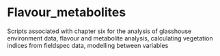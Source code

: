 # Flavour_metabolites
Scripts associated with chapter six for the analysis of glasshouse environment data, flavour and metabolite analysis, calculating vegetation indices from fieldspec data, modelling between variables
